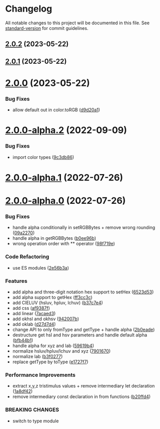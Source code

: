 # Changelog

All notable changes to this project will be documented in this file. See [standard-version](https://github.com/conventional-changelog/standard-version) for commit guidelines.

## [2.0.2](https://github.com/pex-gl/pex-color/compare/v2.0.1...v2.0.2) (2023-05-22)



## [2.0.1](https://github.com/pex-gl/pex-color/compare/v2.0.0...v2.0.1) (2023-05-22)



# [2.0.0](https://github.com/pex-gl/pex-color/compare/v2.0.0-alpha.2...v2.0.0) (2023-05-22)


### Bug Fixes

* allow default out in color.toRGB ([d9d20a1](https://github.com/pex-gl/pex-color/commit/d9d20a10481f98e64de6d6f520d6e5a8c918dd66))



# [2.0.0-alpha.2](https://github.com/pex-gl/pex-color/compare/v2.0.0-alpha.1...v2.0.0-alpha.2) (2022-09-09)


### Bug Fixes

* import color types ([9c3db86](https://github.com/pex-gl/pex-color/commit/9c3db865b5522d8994cf6894107f19d6cfcac6e1))



# [2.0.0-alpha.1](https://github.com/pex-gl/pex-color/compare/v2.0.0-alpha.0...v2.0.0-alpha.1) (2022-07-26)



# [2.0.0-alpha.0](https://github.com/pex-gl/pex-color/compare/v1.1.1...v2.0.0-alpha.0) (2022-07-26)


### Bug Fixes

* handle alpha conditionally in setRGBBytes + remove wrong rounding ([09a2270](https://github.com/pex-gl/pex-color/commit/09a227069db98d7c5f4ae63a6d30c4e51beff3c1))
* handle alpha in getRGBBytes ([b0ee96b](https://github.com/pex-gl/pex-color/commit/b0ee96b5fc3f8a03303ff76cea4c5f4effc9b296))
* wrong operation order with ** operator ([98f719e](https://github.com/pex-gl/pex-color/commit/98f719e125c8cd8056c8265bffe73c2f1d4e4492))


### Code Refactoring

* use ES modules ([2e56b3a](https://github.com/pex-gl/pex-color/commit/2e56b3a13135c0f1337c1709a7e81588e781098c))


### Features

* add alpha and three-digit notation hex support to setHex ([6523d53](https://github.com/pex-gl/pex-color/commit/6523d53ec3bf34e938895b762aba19c290d52e9b))
* add alpha support to getHex ([ff3cc3c](https://github.com/pex-gl/pex-color/commit/ff3cc3c1c6120013e3aeed764703bcd86f00a5cb))
* add CIELUV (hsluv, hpluv, lchuv) ([b37c7e4](https://github.com/pex-gl/pex-color/commit/b37c7e4519089cfbf67b776f84f725c34bc6f77a))
* add css ([af9387f](https://github.com/pex-gl/pex-color/commit/af9387f24a588a82c017ce91df28b154703260d2))
* add linear ([7acaed3](https://github.com/pex-gl/pex-color/commit/7acaed3a15bcd1dee2c3143774b435bb40576162))
* add okhsl and okhsv ([942007b](https://github.com/pex-gl/pex-color/commit/942007b3ce164e23ad85bd59d6a04d046321445b))
* add oklab ([d27d7d4](https://github.com/pex-gl/pex-color/commit/d27d7d4f59ba3aefd8f5726f5111157c116c0959))
* change API to only fromType and getType + handle alpha ([2b0eade](https://github.com/pex-gl/pex-color/commit/2b0eade0fc9667eebcfb36d30bd2be10a3ee8322))
* destructure get hsl and hsv parameters and handle default alpha ([bfb44b1](https://github.com/pex-gl/pex-color/commit/bfb44b19557d841a05ff3d9097d5fa3df4285eb2))
* handle alpha for xyz and lab ([59619b4](https://github.com/pex-gl/pex-color/commit/59619b4db26504ccc8ddd9a55bf5da5251ccb2b7))
* normalize hsluv/hpluv/lchuv and xyz ([7901670](https://github.com/pex-gl/pex-color/commit/790167053767be5500cc276864e76f96e6c23039))
* normalize lab ([b3f0277](https://github.com/pex-gl/pex-color/commit/b3f0277a6e7cacfb80c22cfcc8cc9c3be118cd2c))
* replace getType by toType ([e1727f7](https://github.com/pex-gl/pex-color/commit/e1727f711781f4a90a0ed043afe6ffa784104052))


### Performance Improvements

* extract x,y,z tristimulus values + remove intermediary let declaration ([1a8df42](https://github.com/pex-gl/pex-color/commit/1a8df42d017d534dc5ac11786fc48f058ce4160f))
* remove intermediary const declaration in from functions ([b20ffd4](https://github.com/pex-gl/pex-color/commit/b20ffd42c05d1db0b740acfd77ba2b3a6a7e1324))


### BREAKING CHANGES

* switch to type module
